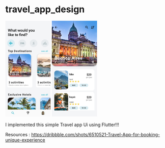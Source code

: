 # travel_app_design

<img src=https://github.com/gergirod/travel_app_design/blob/master/assets/image_1.jpg height=300 /> <img src=https://github.com/gergirod/travel_app_design/blob/master/assets/image_2.jpg height=300 />

I implemented this simple Travel app Ui using Flutter!!! 

Resources : https://dribbble.com/shots/6510521-Travel-App-for-booking-unique-experience
